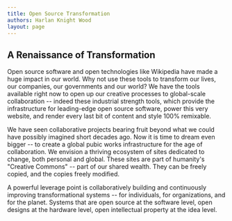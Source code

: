 ```yaml
---
title: Open Source Transformation
authors: Harlan Knight Wood
layout: page
---
```


A Renaissance of Transformation
-------------------------------

Open source software and open technologies like Wikipedia have made a huge impact in our world.
Why not use these tools to transform our lives, our companies, our governments and our world?
We have the tools available right now to open up our creative processes to global-scale collaboration --
indeed these industrial strength tools,
which provide the infrastructure for leading-edge open source software,
power this very website, and render every last bit of content and style 100% remixable.

We have seen collaborative projects bearing fruit beyond what we could have possibly imagined
short decades ago.
Now it is time to dream even bigger --
to create a global pubic works infrastructure for the age of collaboration.
We envision a thriving ecosystem of sites dedicated to change, both personal and global.
These sites are part of humanity's "Creative Commons" -- part of our shared wealth.
They can be freely copied, and the copies freely modified.

A powerful leverage point is collaboratively building and continuously improving
transformational systems -- for individuals, for organizations, and for the planet.
Systems that are open source at the software level, open designs at the hardware level,
open intellectual property at the idea level.

<!--Only transf probs-->

